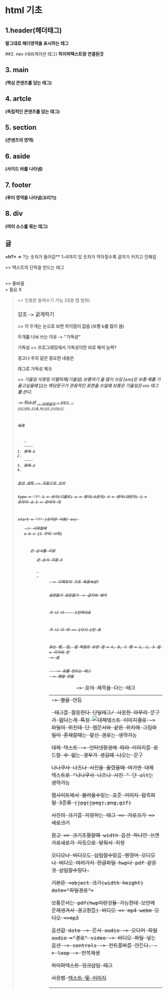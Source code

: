 # html 기초

## 1.header(헤더태그)
**말그대로 헤더영역을 표시하는 태그**

##2. nev (네비게이션 태그)
**하이퍼텍스트랑 연결된것**

## 3. main 
**(핵심 콘덴츠를 담는 태그)**

## 4. artcle 
**(독립적인 콘덴츠를 담는 태그)**

## 5. section 
**(콘덴츠의 영역)**

## 6. aside 
**(사이드 바를 나타냄)**

## 7. footer 
**(푸터 영역을 나타냄(꼬리?))**

## 8. div 
**(여러 소스를 묶는 태그)**

## 글
**<h?>** => ?는 숫자가 들어감**
1~6까지 있 숫자가 작아질수록 글자가 커지고 진해짐

**<p>** => 텍스트의 단락을 만드는 태그

**<br>** => 줄바꿈 </br> = 필요 X

**<blockquote>** => 인용문 들여쓰기 가능 (대충 탭 범위)

### 강조 -> 굵게하기
**<strong> <b>** => 이 두개는 눈으로 보면 차이점이 없음 (보통 b를 많이 씀)

두개를 나눠 쓰는 이유 -> "가독성"


가독성 => 프로그래밍에서 가독성이란 바로 해석 능력?

경고나 주의 같은 중요한 내용은 <strong>  

태그<b>로 가독성 체크

<em> <i> => 기울임
식명칭 이탤릭체(기울임)
보통여기 <em>을 많이 쓰임
[em]은 보통 체를 기울고싶을떄 [i]는 해당문구가 관용적인 표현을 쓰일떄
보통은 기울임은 em 태그를 쓴다.

<s> -> 취소선
<sub> -> 아래첨자
<sup> -> 윗첨자
<code> -> 프로그래밍 코드를 텍스트로 인식하는것!

목록
<ol 옵션> 
    <li>항목 1<li>
    <li>항목 2<li>
</ol>
옵션 생략 -> 자동으로 숫자

type = "?"
1 = 숫자(디폴트)
a = 영어(소문자)
A = 영어(대문자)
i = 로마자 소
I = 로마자 대

start = "?" [숫자만 사용]
ex) <ol type ="a" stret = "3">
// 시작할때 a b c [C 부터 시작]

<ol>은 순서를 지정
<ul>은 순서 지정 X

<dl> <dt> <dd> -> 디렉토리 구조 복종속성?

표만들기
표만들기 -> 글자의 배치

가 나 다 --- 3칸짜리표

가 나
다 라 << 2다시 2칸 표

표는 행, 열, 셀
엑셀로 보면
열 = A, B, C
행 = 1, 2, 3
셀 = 각각의 칸 -> 셀

<table>   -> 표를 만드는 태그
<caption> -> 표의 제목을 다는 태그
<tr> -> 행을 만듬
<td> -> 열을 만듬

<img> 태그를 활용한다 단일태그/ 사용한 마무리 문구가 없다는게 특징 
<img src = "이미지 경로" alt = "대체텏스트">
이미지결로 -> 파일의 위친데
단 웹문서와 같은 위치에 그림파일이 존재할때는 앞선 경로는 생략가능


대체 텍스트 -> 인터넷환경에 따라 이미지를 로드할 수 없는 경우가 생길떄 나오는 문구

나나쿠사 나즈나 사진을 올렸을때 여기엔 대체 택스트로 "나나쿠사 나즈나 사진 " 단 alt는 생략가능

웹사이트에서 불러올수있는 표준 이미지 압축파일 3종류
(jpg(jpeg),png,gif)

사진의 크기를 지정하는 태그
<width>  => 가로크기
<height> => 세로크기

참고 => 크기조절할떄 width 옵션 하나만 쓰면 가로새로가 자동으로 맞춰서 지정

오디오나 비디오도 삽입할수있음
<object> 명령어 오디오나 비디오 여러가지
한글파일 hwp나 pdf 같은것 삽입할수있다.

기본은 <object 크기(width height) date="파일경로"></object>
보통문서는 pdf(hwp이런것들 가능한데 보안에 문제생겨서 경고창뜸)
비디오 => mp4 webm
오디오 =>mp3

옵션값
date -> 문서
audio -> 오디어 파일 audio ="경로"
video -> 비디오 파일 넣는 옵션
    -> controls -> 컨트롤바를 만든다.
    -> loop -> 반복재생

하이퍼텍스트 링크삽입
<a>태그

사용법 
<a href ="링크할주소">텍스트 및 이미지
























